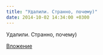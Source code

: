 ```yaml
---
title: "Удалили. Странно, почему)"
date: 2014-10-02 14:34:00 +0300
---
```


Удалили. Странно, почему)

[Вложение](https://vk.com/photo41076938_341753121)
